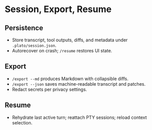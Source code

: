 # Session, Export, Resume

## Persistence
- Store transcript, tool outputs, diffs, and metadata under `.plato/session.json`.
- Autorecover on crash; `/resume` restores UI state.

## Export
- `/export --md` produces Markdown with collapsible diffs.
- `/export --json` saves machine-readable transcript and patches.
- Redact secrets per privacy settings.

## Resume
- Rehydrate last active turn; reattach PTY sessions; reload context selection.
